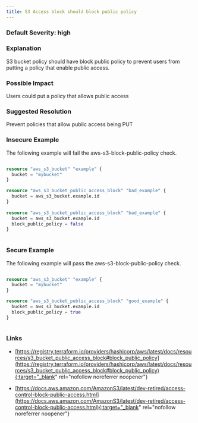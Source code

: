 ```yaml
---
title: S3 Access block should block public policy
---
```


### Default Severity: <span class="severity high">high</span>

### Explanation


S3 bucket policy should have block public policy to prevent users from putting a policy that enable public access.


### Possible Impact
Users could put a policy that allows public access

### Suggested Resolution
Prevent policies that allow public access being PUT


### Insecure Example

The following example will fail the aws-s3-block-public-policy check.
```terraform

resource "aws_s3_bucket" "example" {
  bucket = "mybucket"
}

resource "aws_s3_bucket_public_access_block" "bad_example" {
  bucket = aws_s3_bucket.example.id
}
 
resource "aws_s3_bucket_public_access_block" "bad_example" {
  bucket = aws_s3_bucket.example.id 
  block_public_policy = false
}
 
```



### Secure Example

The following example will pass the aws-s3-block-public-policy check.
```terraform

resource "aws_s3_bucket" "example" {
  bucket = "mybucket"
}

resource "aws_s3_bucket_public_access_block" "good_example" {
  bucket = aws_s3_bucket.example.id 
  block_public_policy = true 
}
 
```



### Links


- [https://registry.terraform.io/providers/hashicorp/aws/latest/docs/resources/s3_bucket_public_access_block#block_public_policy](https://registry.terraform.io/providers/hashicorp/aws/latest/docs/resources/s3_bucket_public_access_block#block_public_policy){:target="_blank" rel="nofollow noreferrer noopener"}

- [https://docs.aws.amazon.com/AmazonS3/latest/dev-retired/access-control-block-public-access.html](https://docs.aws.amazon.com/AmazonS3/latest/dev-retired/access-control-block-public-access.html){:target="_blank" rel="nofollow noreferrer noopener"}



